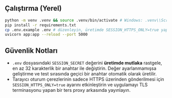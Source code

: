 ## Çalıştırma (Yerel)

```bash
python -m venv .venv && source .venv/bin/activate # Windows: .venv\\Scripts\\activate
pip install -r requirements.txt
cp .env.example .env # düzenleyin, üretimde SESSION_HTTPS_ONLY=true yapın
uvicorn app:app --reload --port 5000
```



## Güvenlik Notları

- `.env` dosyasındaki `SESSION_SECRET` değerini **üretimde mutlaka** rastgele, en az 32 karakterlik bir anahtar ile değiştirin. Değer ayarlanmamışsa geliştirme ve test sırasında geçici bir anahtar otomatik olarak üretilir.
- Tarayıcı oturum çerezlerinin sadece HTTPS üzerinden gönderilmesi için `SESSION_HTTPS_ONLY=true` ayarını etkinleştirin ve uygulamayı TLS terminasyonu yapan bir ters proxy arkasında yayınlayın.
